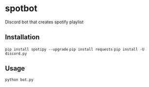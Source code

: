 # spotbot
 Discord bot that creates spotify playlist

## Installation
 `pip install spotipy --upgrade`
 `pip install requests`
 `pip install -U discord.py`

## Usage
 `python bot.py`